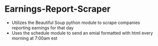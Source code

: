 # Earnings-Report-Scraper
  - Utilizes the Beautiful Soup python module to scrape companies reporting earnings for that day
  - Uses the schedule module to send an emial formatted with html every morning at 7:00am est
